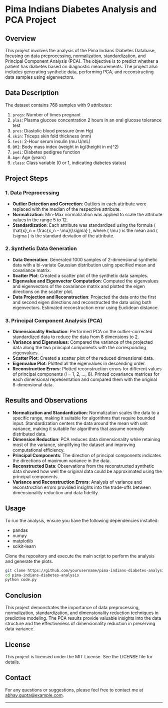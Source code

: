 # Pima Indians Diabetes Analysis and PCA Project

## Overview

This project involves the analysis of the Pima Indians Diabetes Database, focusing on data preprocessing, normalization, standardization, and Principal Component Analysis (PCA). The objective is to predict whether a patient has diabetes based on diagnostic measurements. The project also includes generating synthetic data, performing PCA, and reconstructing data samples using eigenvectors.

## Data Description

The dataset contains 768 samples with 9 attributes:
1. `pregs`: Number of times pregnant
2. `plas`: Plasma glucose concentration 2 hours in an oral glucose tolerance test
3. `pres`: Diastolic blood pressure (mm Hg)
4. `skin`: Triceps skin fold thickness (mm)
5. `test`: 2-Hour serum insulin (mu U/mL)
6. `BMI`: Body mass index (weight in kg/(height in m)^2)
7. `pedi`: Diabetes pedigree function
8. `Age`: Age (years)
9. `class`: Class variable (0 or 1, indicating diabetes status)

## Project Steps

### 1. Data Preprocessing

- **Outlier Detection and Correction**: Outliers in each attribute were replaced with the median of the respective attribute.
- **Normalization**: Min-Max normalization was applied to scale the attribute values in the range 5 to 12.
- **Standardization**: Each attribute was standardized using the formula \( \hat{x}_n = \frac{x_n - \mu}{\sigma} \), where \( \mu \) is the mean and \( \sigma \) is the standard deviation of the attribute.

### 2. Synthetic Data Generation

- **Data Generation**: Generated 1000 samples of 2-dimensional synthetic data with a bi-variate Gaussian distribution using specified mean and covariance matrix.
- **Scatter Plot**: Created a scatter plot of the synthetic data samples.
- **Eigenvalue and Eigenvector Computation**: Computed the eigenvalues and eigenvectors of the covariance matrix and plotted the eigen directions on the scatter plot.
- **Data Projection and Reconstruction**: Projected the data onto the first and second eigen directions and reconstructed the data using both eigenvectors. Estimated reconstruction error using Euclidean distance.

### 3. Principal Component Analysis (PCA)

- **Dimensionality Reduction**: Performed PCA on the outlier-corrected standardized data to reduce the data from 8 dimensions to 2.
- **Variance and Eigenvalues**: Compared the variance of the projected data along the two principal components with the corresponding eigenvalues.
- **Scatter Plot**: Created a scatter plot of the reduced dimensional data.
- **Eigenvalue Plot**: Plotted all the eigenvalues in descending order.
- **Reconstruction Errors**: Plotted reconstruction errors for different values of principal components (l = 1, 2, ..., 8). Printed covariance matrices for each dimensional representation and compared them with the original 8-dimensional data.

## Results and Observations

- **Normalization and Standardization**: Normalization scales the data to a specific range, making it suitable for algorithms that require bounded input. Standardization centers the data around the mean with unit variance, making it suitable for algorithms that assume normally distributed data.
- **Dimension Reduction**: PCA reduces data dimensionality while retaining most of the variance, simplifying the dataset and improving computational efficiency.
- **Principal Components**: The direction of principal components indicates the directions of maximum variance in the data.
- **Reconstructed Data**: Observations from the reconstructed synthetic data showed how well the original data could be approximated using the principal components.
- **Variance and Reconstruction Errors**: Analysis of variance and reconstruction errors provided insights into the trade-offs between dimensionality reduction and data fidelity.

## Usage

To run the analysis, ensure you have the following dependencies installed:
- pandas
- numpy
- matplotlib
- scikit-learn

Clone the repository and execute the main script to perform the analysis and generate the plots.

```bash
git clone https://github.com/yourusername/pima-indians-diabetes-analysis.git
cd pima-indians-diabetes-analysis
python code.py
```

## Conclusion

This project demonstrates the importance of data preprocessing, normalization, standardization, and dimensionality reduction techniques in predictive modeling. The PCA results provide valuable insights into the data structure and the effectiveness of dimensionality reduction in preserving data variance.

## License

This project is licensed under the MIT License. See the LICENSE file for details.

## Contact

For any questions or suggestions, please feel free to contact me at abhay.gupta@example.com.

---
